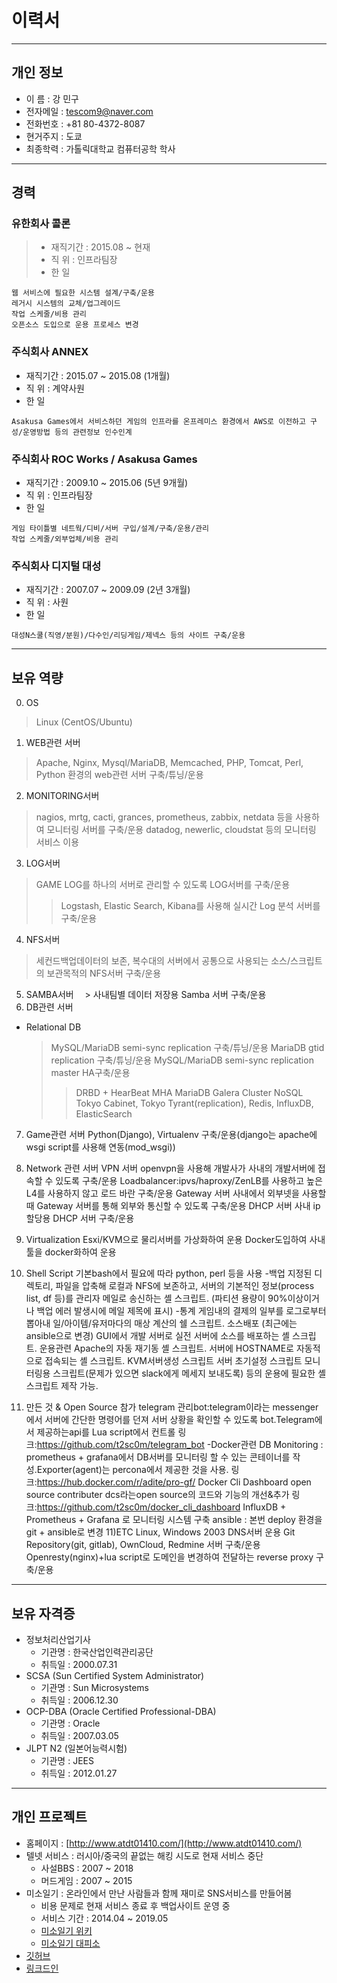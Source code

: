 # 이력서
---
## 개인 정보
- 이   름 : 강 민구
- 전자메일 : tescom9@naver.com
- 전화번호 : +81 80-4372-8087
- 현거주지 : 도쿄
- 최종학력 : 가톨릭대학교 컴퓨터공학 학사
---

## 경력
### 유한회사 콜론
> - 재직기간 : 2015.08 ~ 현재
> - 직   위 : 인프라팀장
> - 한 일
```script
웹 서비스에 필요한 시스템 설계/구축/운용
레거시 시스템의 교체/업그레이드
작업 스케줄/비용 관리
오픈소스 도입으로 운용 프로세스 변경
```

### 주식회사 ANNEX
- 재직기간 : 2015.07 ~ 2015.08 (1개월)
- 직   위 : 계약사원
- 한 일
```script
Asakusa Games에서 서비스하던 게임의 인프라를 온프레미스 환경에서 AWS로 이전하고 구성/운영방법 등의 관련정보 인수인계
```

### 주식회사 ROC Works / Asakusa Games
- 재직기간 : 2009.10 ~ 2015.06 (5년 9개월)
- 직   위 : 인프라팀장
- 한 일
```script
게임 타이틀별 네트웍/디비/서버 구입/설계/구축/운용/관리
작업 스케줄/외부업체/비용 관리
```

### 주식회사 디지털 대성
- 재직기간 : 2007.07 ~ 2009.09 (2년 3개월)
- 직   위 : 사원
- 한 일
```script
대성N스쿨(직영/분원)/다수인/리딩게임/제넥스 등의 사이트 구축/운용
```
---

## 보유 역량
0. OS
  > Linux (CentOS/Ubuntu) 
1. WEB관련 서버
  > Apache, Nginx, Mysql/MariaDB, Memcached, PHP, Tomcat, Perl, Python 환경의 web관련 서버 구축/튜닝/운용
2. MONITORING서버
  > nagios, mrtg, cacti, grances, prometheus, zabbix, netdata 등을 사용하여 모니터링 서버를 구축/운용
  > datadog, newerlic, cloudstat 등의 모니터링 서비스 이용
3. LOG서버
  > GAME LOG를 하나의 서버로 관리할 수 있도록 LOG서버를 구축/운용
  >> Logstash, Elastic Search, Kibana를 사용해 실시간 Log 분석 서버를 구축/운용
4. NFS서버
  > 세컨드백업데이터의 보존, 복수대의 서버에서 공통으로 사용되는 소스/스크립트의 보관목적의 NFS서버 구축/운용
5. SAMBA서버
　> 사내팀별 데이터 저장용 Samba 서버 구축/운용
6. DB관련 서버
  - Relational DB
    > MySQL/MariaDB semi-sync replication 구축/튜닝/운용
    > MariaDB gtid replication 구축/튜닝/운용
    > MySQL/MariaDB semi-sync replication master HA구축/운용
    >> DRBD + HearBeat
    >> MHA
    > MariaDB Galera Cluster
NoSQL 
Tokyo Cabinet, Tokyo Tyrant(replication), Redis, InfluxDB, ElasticSearch
7. Game관련 서버
Python(Django), Virtualenv 구축/운용(django는 apache에 wsgi script를 사용해 연동(mod_wsgi))
8. Network 관련 서버
VPN 서버 openvpn을 사용해 개발사가 사내의 개발서버에 접속할 수 있도록 구축/운용
Loadbalancer:ipvs/haproxy/ZenLB를 사용하고 높은 L4를 사용하지 않고 로드 바란 구축/운용
Gateway 서버 사내에서 외부넷을 사용할 때 Gateway 서버를 통해 외부와 통신할 수 있도록 구축/운용
DHCP 서버 사내 ip 할당용 DHCP 서버 구축/운용
9. Virtualization
Esxi/KVM으로 물리서버를 가상화하여 운용
Docker도입하여 사내 툴을 docker화하여 운용
10. Shell Script
기본bash에서 필요에 따라 python, perl 등을 사용
-백업
지정된 디렉토리, 파일을 압축해 로컬과 NFS에 보존하고, 서버의 기본적인 정보(process list, df 등)를 관리자 메일로 송신하는 셸 스크립트. 
(파티션 용량이 90%이상이거나 백업 에러 발생시에 메일 제목에 표시)
-통계
게임내의 결제의 일부를 로그로부터 뽑아내 일/아이템/유저마다의 매상 계산의 쉘 스크립트.
소스배포 (최근에는 ansible으로 변경)
GUI에서 개발 서버로 실전 서버에 소스를 배포하는 셸 스크립트.
운용관련
Apache의 자동 재기동 셸 스크립트.
서버에 HOSTNAME로 자동적으로 접속되는 셸 스크립트.
KVM서버생성 스크립트
서버 초기설정 스크립트
모니터링용 스크립트(문제가 있으면 slack에게 메세지 보내도록)
등의 운용에 필요한 셸스크립트 제작 가능.

11. 만든 것 & Open Source 참가
telegram 관리bot:telegram이라는 messenger에서 서버에 간단한 명령어를 던져 서버 상황을 확인할 수 있도록 bot.Telegram에서 제공하는api를 Lua script에서 컨트롤
링크:https://github.com/t2sc0m/telegram_bot
-Docker관련
DB Monitoring : prometheus + grafana에서 DB서버를 모니터링 할 수 있는 콘테이너를 작성.Exporter(agent)는 percona에서 제공한 것을 사용.
링크:https://hub.docker.com/r/adite/pro-gf/
Docker Cli Dashboard open source contributer 
dcs라는open source의 코드와 기능의 개선&추가
링크:https://github.com/t2sc0m/docker_cli_dashboard
InfluxDB + Prometheus + Grafana 로 모니터링 시스템 구축
ansible : 본번 deploy 환경을 git + ansible로 변경
11)ETC
Linux, Windows 2003 DNS서버 운용
Git Repository(git, gitlab), OwnCloud, Redmine 서버 구축/운용
Openresty(nginx)+lua script로 도메인을 변경하여 전달하는 reverse proxy 구축/운용
---

## 보유 자격증
- 정보처리산업기사
  - 기관명 : 한국산업인력관리공단
  - 취득일 : 2000.07.31
- SCSA (Sun Certified System Administrator)
  - 기관명 : Sun Microsystems
  - 취득일 : 2006.12.30
- OCP-DBA (Oracle Certified Professional-DBA)
  - 기관명 : Oracle
  - 취득일 : 2007.03.05
- JLPT N2 (일본어능력시험)
  - 기관명 : JEES
  - 취득일 : 2012.01.27
---

## 개인 프로젝트
- 홈페이지 : [http://www.atdt01410.com/](http://www.atdt01410.com/)
- 텔넷 서비스 : 러시아/중국의 끝없는 해킹 시도로 현재 서비스 중단
  - 사설BBS : 2007 ~ 2018
  - 머드게임 : 2007 ~ 2015
- 미소일기 : 온라인에서 만난 사람들과 함께 재미로 SNS서비스를 만들어봄
  - 비용 문제로 현재 서비스 종료 후 백업사이트 운영 중
  - 서비스 기간 : 2014.04 ~ 2019.05
  - [미소일기 위키](https://namu.wiki/w/%EB%AF%B8%EC%86%8C%EC%9D%BC%EA%B8%B0)
  - [미소일기 대피소](http://www.misodiary.net/)
- [깃허브](https://github.com/t2sc0m)
- [링크드인](https://www.linkedin.com/in/tescom/)
